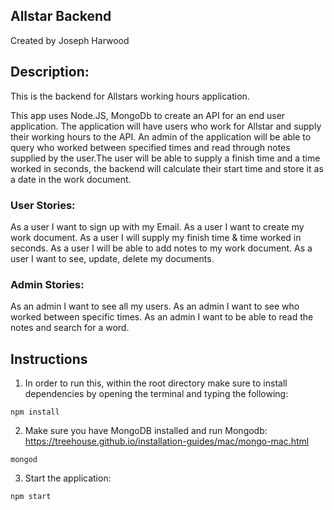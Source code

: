 ## Allstar Backend
Created by Joseph Harwood

## Description:

This is the backend for Allstars working hours application.

This app uses Node.JS, MongoDb to create an API for an end user application. The
application will have users who work for Allstar and supply their working hours to the API.
An admin of the application will be able to query who worked between specified
times and read through notes supplied by the user.The user will be able to supply a finish
time and a time worked in seconds, the backend will calculate their start time and store it
as a date in the work document.

### User Stories:
As a user I want to sign up with my Email.
As a user I want to create my work document.
As a user I will supply my finish time & time worked in seconds.
As a user I will be able to add notes to my work document.
As a user I want to see, update, delete my documents.
### Admin Stories:
As an admin I want to see all my users.
As an admin I want to see who worked between specific times.
As an admin I want to be able to read the notes and search for a word.

## Instructions

1) In order to run this, within the root directory make sure to install dependencies by opening
the terminal and typing the following:

  `npm install`

2) Make sure you have MongoDB installed and run Mongodb:
https://treehouse.github.io/installation-guides/mac/mongo-mac.html

  `mongod`

3) Start the application:

  `npm start`
